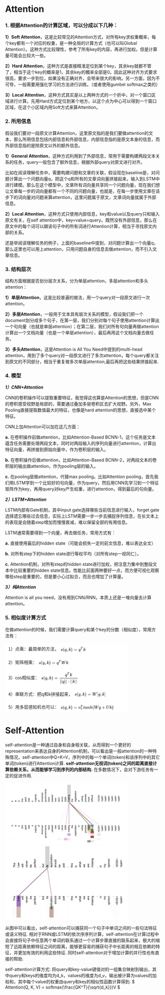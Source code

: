# Attention
### 1. 根据Attention的计算区域，可以分成以下几种：

**1）Soft Attention**，这是比较常见的Attention方式，对所有key求权重概率，每个key都有一个对应的权重，是一种全局的计算方式（也可以叫Global Attention）。这种方式比较理性，参考了所有key的内容，再进行加权。但是计算量可能会比较大一些。

**2）Hard Attention**，这种方式是直接精准定位到某个key，其余key就都不管了，相当于这个key的概率是1，其余key的概率全部是0。因此这种对齐方式要求很高，要求一步到位，如果没有正确对齐，会带来很大的影响。另一方面，因为不可导，一般需要用强化学习的方法进行训练。（或者使用gumbel softmax之类的）

**3）Local Attention**，这种方式其实是以上两种方式的一个折中，对一个窗口区域进行计算。先用Hard方式定位到某个地方，以这个点为中心可以得到一个窗口区域，在这个小区域内用Soft方式来算Attention。



### 2. 所用信息

假设我们要对一段原文计算Attention，这里原文指的是我们要做attention的文本，那么所用信息包括内部信息和外部信息，内部信息指的是原文本身的信息，而外部信息指的是除原文以外的额外信息。

**1）General Attention**，这种方式利用到了外部信息，常用于需要构建两段文本关系的任务，query一般包含了额外信息，根据外部query对原文进行对齐。

比如在阅读理解任务中，需要构建问题和文章的关联，假设现在baseline是，对问题计算出一个问题向量q，把这个q和所有的文章词向量拼接起来，输入到LSTM中进行建模。那么在这个模型中，文章所有词向量共享同一个问题向量，现在我们想让文章每一步的词向量都有一个不同的问题向量，也就是，在每一步使用文章在该步下的词向量对问题来算attention，这里问题属于原文，文章词向量就属于外部信息。

**2）Local Attention**，这种方式只使用内部信息，key和value以及query只和输入原文有关，在self attention中，key=value=query。既然没有外部信息，那么在原文中的每个词可以跟该句子中的所有词进行Attention计算，相当于寻找原文内部的关系。

还是举阅读理解任务的例子，上面的baseline中提到，对问题计算出一个向量q，那么这里也可以用上attention，只用问题自身的信息去做attention，而不引入文章信息。



### 3. 结构层次

结构方面根据是否划分层次关系，分为单层attention，多层attention和多头attention：

**1）单层Attention**，这是比较普遍的做法，用一个query对一段原文进行一次attention。

**2）多层Attention**，一般用于文本具有层次关系的模型，假设我们把一个document划分成多个句子，在第一层，我们分别对每个句子使用attention计算出一个句向量（也就是单层attention）；在第二层，我们对所有句向量再做attention计算出一个文档向量（也是一个单层attention），最后再用这个文档向量去做任务。

**3）多头Attention**，这是Attention is All You Need中提到的multi-head attention，用到了多个query对一段原文进行了多次attention，每个query都关注到原文的不同部分，相当于重复做多次单层attention,最后再把这些结果拼接起来.



### 4. 模型

***1）CNN+Attention***

CNN的卷积操作可以提取重要特征，我觉得这也算是Attention的思想，但是CNN的卷积感受视野是局部的，需要通过叠加多层卷积区去扩大视野。另外，Max Pooling直接提取数值最大的特征，也像是hard attention的思想，直接选中某个特征。

CNN上加Attention可以加在这几方面：

**a.** 在卷积操作前做attention，比如Attention-Based BCNN-1，这个任务是文本蕴含任务需要处理两段文本，同时对两段输入的序列向量进行attention，计算出特征向量，再拼接到原始向量中，作为卷积层的输入。

**b.** 在卷积操作后做attention，比如Attention-Based BCNN-2，对两段文本的卷积层的输出做attention，作为pooling层的输入。

**c.** 在pooling层做attention，代替max pooling。比如Attention pooling，首先我们用LSTM学到一个比较好的句向量，作为query，然后用CNN先学习到一个特征矩阵作为key，再用query对key产生权重，进行attention，得到最后的句向量。



***2）LSTM+Attention***

LSTM内部有Gate机制，其中input gate选择哪些当前信息进行输入，forget gate选择遗忘哪些过去信息，实际上LSTM需要一步一步去捕捉序列信息，在长文本上的表现是会随着step增加而慢慢衰减，难以保留全部的有用信息。

LSTM通常需要得到一个向量，再去做任务，常用方式有：

**a.** 直接使用最后的hidden state（可能会损失一定的前文信息，难以表达全文）

**b.** 对所有step下的hidden state进行等权平均（对所有step一视同仁）。

**c.** Attention机制，对所有step的hidden state进行加权，把注意力集中到整段文本中比较重要的hidden state信息。性能比前面两种要好一点，而方便可视化观察哪些step是重要的，但是要小心过拟合，而且也增加了计算量。



***3）纯Attention***

Attention is all you need，没有用到CNN/RNN，本质上还是一堆向量去计算attention。



### 5. 相似度计算方式

在做attention的时候，我们需要计算query和某个key的分数（相似度），常用方法有：

<img src="https://github.com/ZhiweiZhang97/NLP/blob/main/image/Selection_071.png" width="400"/>

# Self-Attention

self-attention是一种通过自身和自身相关联，从而得到一个更好的representation来表达自身的Attention机制，可以看出是一般attention的一种特殊情况，self-attention中Q=K=V，序列中的每一个单词(token)和该序列中的其它单词(token)进行Attention计算. **self-attention无视词(token)之间的距离直接计算依赖关系，从而能够学习到序列的内部结构.** 在多数情况下，会对下游任务有一定的促进作用.

<img src="https://github.com/ZhiweiZhang97/NLP/blob/main/image/selfa1.jpeg" width="400"/>
<img src="https://github.com/ZhiweiZhang97/NLP/blob/main/image/selfa2.jpeg" width="400"/>

从图中可以看出，self-attention可以捕获同一个句子中单词之间的一些句法特征或语义特征. 相对于RNN或LSTM的依次序序列计算，self-attention在计算过程中会直接将句子中任意两个单词的联系通过一个计算步骤直接的联系起来，极大的缩短了远距离依赖特征之间的距离，能够更容易的捕获句子中长距离的相互依赖的特征，并更加有效的利用这些特征. 同时self-attention对于增加计算的并行性也有直接的帮助.

self-attention计算方式: 将query和key-value键值对的一组集合映射到输出，其中query和keys的维度均为d_k，values的维度为d_v，输出被计算为values的加权和，其中每个value的权重由query和key的相似性函数计算得到.
$
    Attention(Q, K, V) = softmax(\frac{QK^T}{\sqrt{d_k}})V
$